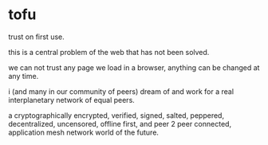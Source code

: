 # tofu

trust on first use.

this is a central problem of the web that has not been solved.

we can not trust any page we load in a browser,
anything can be changed at any time.

i (and many in our community of peers)
dream of and work for a real interplanetary network of equal peers.

a cryptographically encrypted, verified, signed, salted, peppered,
decentralized,
uncensored,
offline first,
and peer 2 peer connected,
application mesh network
world of the future.

<NextPrev state next="tosu" prev="fud"></NextPrev>